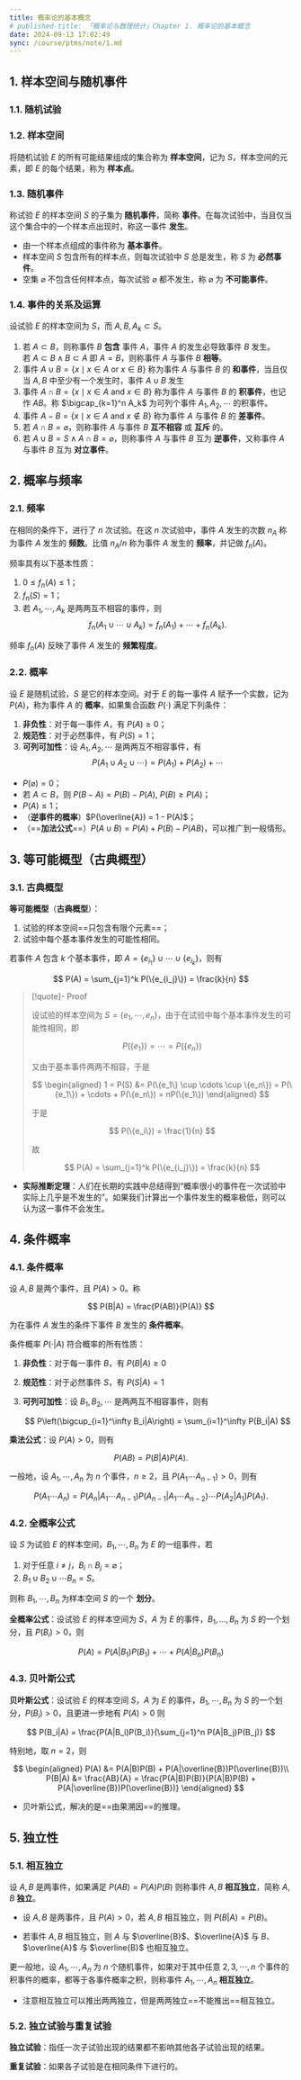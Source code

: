 ```yaml
---
title: 概率论的基本概念
# published-title: 「概率论与数理统计」Chapter 1. 概率论的基本概念
date: 2024-09-13 17:02:49
sync: /course/ptms/note/1.md
---
```


## 1. 样本空间与随机事件

### 1.1. 随机试验

### 1.2. 样本空间

<span class="m-definition"></span> 将随机试验 $E$ 的所有可能结果组成的集合称为 **样本空间**，记为 $S$，样本空间的元素，即 $E$ 的每个结果，称为 **样本点**。

### 1.3. 随机事件

<span class="m-definition"></span> 称试验 $E$ 的样本空间 $S$ 的子集为 **随机事件**，简称 **事件**。在每次试验中，当且仅当这个集合中的一个样本点出现时，称这一事件 **发生**。

- 由一个样本点组成的事件称为 **基本事件**。
- 样本空间 $S$ 包含所有的样本点，则每次试验中 $S$ 总是发生，称 $S$ 为 **必然事件**。
- 空集 $\varnothing$ 不包含任何样本点，每次试验 $\varnothing$ 都不发生，称 $\varnothing$ 为 **不可能事件**。

### 1.4. 事件的关系及运算

<span class="m-definition"></span> 设试验 $E$ 的样本空间为 $S$，而 $A,B,A_k \subset S$。

1. 若 $A \subset B$，则称事件 $B$ **包含** 事件 $A$，事件 $A$ 的发生必导致事件 $B$ 发生。  
   若 $A \subset B \land B \subset A$ 即 $A = B$，则称事件 $A$ 与事件 $B$ **相等**。
2. 事件 $A \cup B = \{x \mid x \in A \text{ or } x \in B\}$ 称为事件 $A$ 与事件 $B$ 的 **和事件**，当且仅当 $A,B$ 中至少有一个发生时，事件 $A \cup B$ 发生
3. 事件 $A \cap B = \{x \mid x \in A \text{ and } x \in B\}$ 称为事件 $A$ 与事件 $B$ 的 **积事件**，也记作 $AB$。称 $\bigcap_{k=1}^n A_k$ 为可列个事件 $A_1, A_2, \cdots$ 的积事件。
4. 事件 $A - B = \{x \mid x \in A \text{ and } x \notin B\}$ 称为事件 $A$ 与事件 $B$ 的 **差事件**。
5. 若 $A \cap B = \varnothing$，则称事件 $A$ 与事件 $B$ **互不相容** 或 **互斥** 的。
6. 若 $A \cup B = S\land A \cap B = \varnothing$，则称事件 $A$ 与事件 $B$ 互为 **逆事件**，又称事件 $A$ 与事件 $B$ 互为 **对立事件**。

## 2. 概率与频率

### 2.1. 频率

<span class="m-definition"></span> 在相同的条件下，进行了 $n$ 次试验。在这 $n$ 次试验中，事件 $A$ 发生的次数 $n_A$ 称为事件 $A$ 发生的 **频数**。比值 $n_A/n$ 称为事件 $A$ 发生的 **频率**，并记做 $f_n(A)$。

频率具有以下基本性质：

1. $0 \leq f_n(A) \leq 1$；
2. $f_n(S) = 1$；
3. 若 $A_1, \cdots, A_k$ 是两两互不相容的事件，则
    $$
    f_n(A_1 \cup \cdots \cup A_k) = f_n(A_1) + \cdots + f_n(A_k).
    $$

频率 $f_n(A)$ 反映了事件 $A$ 发生的 **频繁程度**。

### 2.2. 概率

<span class="m-definition"></span> 设 $E$ 是随机试验，$S$ 是它的样本空间。对于 $E$ 的每一事件 $A$ 赋予一个实数，记为 $P(A)$，称为事件 $A$ 的 **概率**，如果集合函数 $P(\cdot)$ 满足下列条件：

1. **非负性**：对于每一事件 $A$，有 $P(A) \geq 0$；
2. **规范性**：对于必然事件，有 $P(S) = 1$；
3. **可列可加性**：设 $A_1, A_2, \cdots$ 是两两互不相容事件，有
   $$P(A_1 \cup A_2 \cup \cdots) = P(A_1) + P(A_2) +  \cdots$$

- <span class="m-proposition"></span> $P(\varnothing) = 0$；
- <span class="m-proposition"></span> 若 $A\subset B$，则 $P(B-A) = P(B)-P(A),\ P(B) \geq P(A)$；
- <span class="m-proposition"></span> $P(A) \leq 1$；
- <span class="m-proposition"></span> （**逆事件的概率**）$P(\overline{A}) = 1 - P(A)$；
- <span class="m-proposition"></span> （==**加法公式**==）$P(A\cup B)=P(A)+P(B)-P(AB)$，可以推广到一般情形。

## 3. 等可能概型（古典概型）

### 3.1. 古典概型

<span class="m-definition"></span> **等可能概型**（**古典概型**）：

1. 试验的样本空间==只包含有限个元素==；
2. 试验中每个基本事件发生的可能性相同。

若事件 $A$ 包含 $k$ 个基本事件，即 $A = \{e_{i_1}\} \cup \cdots \cup \{e_{i_k}\}$，则有

$$
P(A) = \sum_{j=1}^k P(\{e_{i_j}\}) = \frac{k}{n}
$$

> [!quote]- Proof
>
> 设试验的样本空间为 $S = \{e_1, \cdots, e_n\}$，由于在试验中每个基本事件发生的可能性相同，即
>
> $$
> P(\{e_1\}) = \cdots = P(\{e_n\})
> $$
>
> 又由于基本事件两两不相容，于是
>
> $$
> \begin{aligned}
> 1 = P(S) &= P(\{e_1\} \cup \cdots \cup \{e_n\}) = P(\{e_1\}) + \cdots + P(\{e_n\}) = nP(\{e_1\})
> \end{aligned}
> $$
>
> 于是
>
> $$
> P(\{e_i\}) = \frac{1}{n}
> $$
>
> 故
>
> $$
> P(A) = \sum_{j=1}^k P(\{e_{i_j}\}) = \frac{k}{n}
> $$

- <span class="m-theorem"></span> **实际推断定理**：人们在长期的实践中总结得到“概率很小的事件在一次试验中实际上几乎是不发生的”。如果我们计算出一个事件发生的概率极低，则可以认为这一事件不会发生。

## 4. 条件概率

### 4.1. 条件概率

<span class="m-definition"></span> 设 $A,B$ 是两个事件，且 $P(A) > 0$。称

$$
P(B|A) = \frac{P(AB)}{P(A)}
$$

为在事件 $A$ 发生的条件下事件 $B$ 发生的 **条件概率**。

条件概率 $P(\cdot\vert A)$ 符合概率的所有性质：

1. **非负性**：对于每一事件 $B$，有 $P(B|A) \geq 0$
2. **规范性**：对于必然事件 $S$，有 $P(S|A) = 1$
3. **可列可加性**：设 $B_1, B_2, \cdots$ 是两两互不相容事件，则有

    $$
    P\left(\bigcup_{i=1}^\infty B_i|A\right) = \sum_{i=1}^\infty P(B_i|A)
    $$

<span class="m-theorem"></span> **乘法公式**：设 $P(A) > 0$，则有

$$
P(AB) = P(B|A)P(A).
$$

一般地，设 $A_1, \cdots, A_n$ 为 $n$ 个事件，$n \geq 2$，且 $P(A_1 \cdots A_{n-1}) > 0$，则有

$$
P(A_1 \cdots A_n) = P(A_n|A_1 \cdots A_{n-1})P(A_{n-1}|A_1 \cdots A_{n-2}) \cdots P(A_2|A_1)P(A_1).
$$

### 4.2. 全概率公式

<span class="m-definition"></span> 设 $S$ 为试验 $E$ 的样本空间，$B_{1},\cdots,B_{n}$ 为 $E$ 的一组事件，若

1. 对于任意 $i\neq j$，$B_i\cap B_{j}=\varnothing$；
2. $B_{1}\cup B_{2}\cup \cdots B_{n}=S$。

则称 $B_{1},\cdots,B_{n}$ 为样本空间 $S$ 的一个 **划分**。

<span class="m-theorem"></span> **全概率公式**：设试验 $E$ 的样本空间为 $S$，$A$ 为 $E$ 的事件，$B_1,\ldots,B_n$ 为 $S$ 的一个划分，且 $P(B_i) > 0$，则

$$
P(A) = P(A|B_1)P(B_1) + \cdots + P(A|B_n)P(B_n)
$$

### 4.3. 贝叶斯公式

<span class="m-theorem"></span> **贝叶斯公式**：设试验 $E$ 的样本空间 $S$，$A$ 为 $E$ 的事件，$B_1, \cdots, B_n$ 为 $S$ 的一个划分，$P(B_i) > 0$，且更进一步地有 $P(A) > 0$ 则

$$
P(B_i|A) = \frac{P(A|B_i)P(B_i)}{\sum_{j=1}^n P(A|B_j)P(B_j)}
$$

特别地，取 $n = 2$，则

$$
\begin{aligned}
P(A) &= P(A|B)P(B) + P(A|\overline{B})P(\overline{B})\\
P(B|A) &= \frac{AB}{A} = \frac{P(A|B)P(B)}{P(A|B)P(B) + P(A|\overline{B})P(\overline{B})}
\end{aligned}
$$

- 贝叶斯公式，解决的是==由果溯因==的推理。

## 5. 独立性

### 5.1. 相互独立

<span class="m-definition"></span> 设 $A, B$ 是两事件，如果满足 $P(AB) = P(A)P(B)$ 则称事件 $A, B$ **相互独立**，简称 $A, B$ **独立**。

- <span class="m-theorem"></span> 设 $A, B$ 是两事件，且 $P(A) > 0$，若 $A, B$ 相互独立，则 $P(B|A) = P(B)$。

- <span class="m-theorem"></span> 若事件 $A, B$ 相互独立，则 $A$ 与 $\overline{B}$、$\overline{A}$ 与 $B$、$\overline{A}$ 与 $\overline{B}$ 也相互独立。

<span class="m-definition"></span> 更一般地，设 $A_1, \cdots, A_n$ 为 $n$ 个随机事件，如果对于其中任意 $2, 3,\cdots , n$ 个事件的积事件的概率，都等于各事件概率之积，则称事件 $A_1, \cdots, A_n$ **相互独立**。

- 注意相互独立可以推出两两独立，但是两两独立==不能推出==相互独立。

### 5.2. 独立试验与重复试验

<span class="m-definition"></span> **独立试验**：指任一次子试验出现的结果都不影响其他各子试验出现的结果。

<span class="m-definition"></span> **重复试验**：如果各子试验是在相同条件下进行的。
